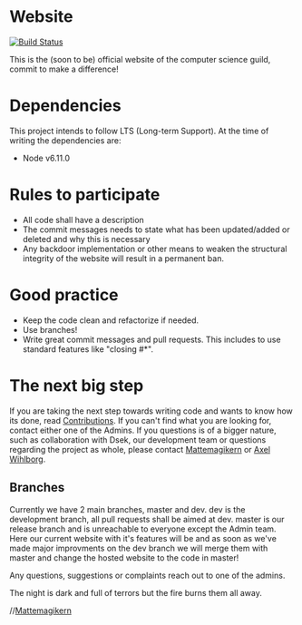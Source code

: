 # Website
[![Build Status](https://travis-ci.org/Dsek-LTH/Website.svg?branch=master)](https://travis-ci.org/Dsek-LTH/Website)

This is the (soon to be) official website of the computer science guild, commit to make a difference!

# Dependencies
This project intends to follow LTS (Long-term Support). At the time of writing the dependencies are:
- Node v6.11.0

# Rules to participate
* All code shall have a description
* The commit messages needs to state what has been updated/added or deleted and why this is necessary
* Any backdoor implementation or other means to weaken the structural integrity of the website will result in a permanent ban.

# Good practice
* Keep the code clean and refactorize if needed.
* Use branches!
* Write great commit messages and pull requests.
This includes to use standard features like "closing #*".

# The next big step
If you are taking the next step towards writing code and wants to know how its done, read [Contributions](https://github.com/Dsek-LTH/Website/blob/master/CONTRIBUTIONS.md). If you can't find what you are looking for, contact either one of the Admins.
If you questions is of a bigger nature, such as collaboration with Dsek, our development team or questions regarding the project as whole, please contact [Mattemagikern](https://github.com/Mattemagikern) or [Axel Wihlborg](https://github.com/axelwihlborg).

## Branches
Currently we have 2 main branches, master and dev. dev is the development branch, all pull requests shall be aimed at dev.
master is our release branch and is unreachable to everyone except the Admin team. Here our current website with it's features will be and as soon as we've made major improvments on the dev branch we will merge them with master and change the hosted website to the code in master!

Any questions, suggestions or complaints reach out to one of the admins.


The night is dark and full of terrors but the fire burns them all away.

//[Mattemagikern](https://github.com/Mattemagikern)
